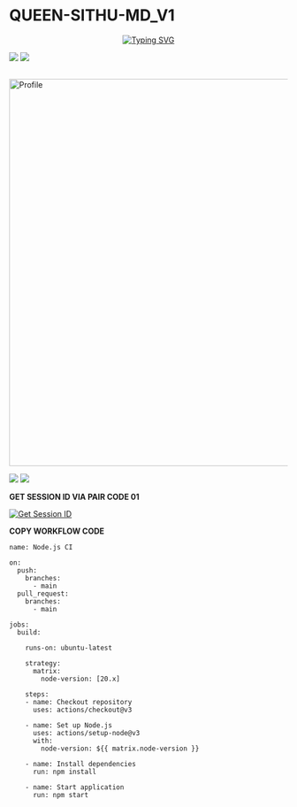 #              QUEEN-SITHU-MD_V1

<p align="center">
<a href="https://git.io/typing-svg"><img src="https://readme-typing-svg.demolab.com?font=Fira+Code&weight=780&size=38&pause=1000&color=5533F7&width=455&lines=QUEEN SITHU+MD+WHATSAPP+BOT" alt="Typing SVG" /></a>

<a><img src='https://i.imgur.com/LyHic3i.gif'/></a>
<a><img src='https://i.imgur.com/LyHic3i.gif'/></a>
## <p align="center">
  <a href="https://github.com/THARU44/QUEEN-SITHU-MD"><img src="https://files.catbox.moe/m3mw1u.jpg" width="700" alt="Profile"/> </a>
</p>
<a><img src='https://i.imgur.com/LyHic3i.gif'/></a>
<a><img src='https://i.imgur.com/LyHic3i.gif'/></a>




 <b>GET SESSION ID VIA PAIR CODE 01</b>



<a href='https://pair-code-production.up.railway.app/' target="_blank"><img alt='Get Session ID' src='https://img.shields.io/badge/Click here to get your session id-blue?style=for-the-badge&logo=opencv&logoColor=white'/></a>








<b>COPY WORKFLOW CODE</b></br>
```
name: Node.js CI

on:
  push:
    branches:
      - main
  pull_request:
    branches:
      - main

jobs:
  build:

    runs-on: ubuntu-latest

    strategy:
      matrix:
        node-version: [20.x]

    steps:
    - name: Checkout repository
      uses: actions/checkout@v3

    - name: Set up Node.js
      uses: actions/setup-node@v3
      with:
        node-version: ${{ matrix.node-version }}

    - name: Install dependencies
      run: npm install

    - name: Start application
      run: npm start
```







